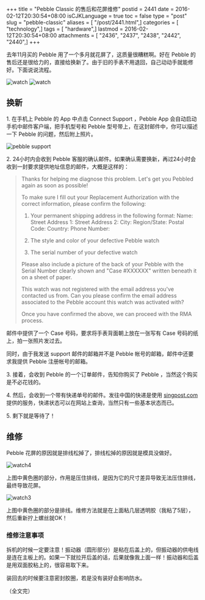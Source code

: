 +++
title = "Pebble Classic 的售后和花屏维修"
postid = 2441
date = 2016-02-12T20:30:54+08:00
isCJKLanguage = true
toc = false
type = "post"
slug = "pebble-classic"
aliases = [ "/post/2441.html",]
categories = [ "technology",]
tags = [ "hardware",]
lastmod = 2016-02-12T20:30:54+08:00
attachments = [ "2436", "2437", "2438", "2442", "2440",]
+++


去年11月买的 Pebble 用了一个多月就花屏了，这质量很糟糕啊。好在 Pebble 的售后还是很给力的，直接给换新了。由于旧的手表不用退回，自己动动手就能修好。下面说说流程。

<!--more-->

![watch][2]
![watch][3]

## 换新

1\. 在手机上 Pebble 的 App 中点击 Connect Support ，Pebble App 会自动启动手机中邮件客户端，把手机型号和 Pebble 型号带上，在这封邮件中，你可以描述一下 Pebble 的问题，然后附上照片。

![pebble support][1]

2\. 24小时内会收到 Pebble 客服的确认邮件。如果确认需要换新，再过24小时会收到一封要求提供地址信息的邮件，大概是这样的：

> Thanks for helping me diagnose this problem. Let's get you Pebbled again as soon as possible!
> 
> To make sure I fill out your Replacement Authorization with the correct information, please confirm the following:
> 1) Your permanent shipping address in the following format:
> Name:
> Street Address 1:
> Street Address 2:
> City:
> Region/State:
> Postal Code:
> Country:
> Phone Number:
> 
> 2) The style and color of your defective Pebble watch
> 3) The serial number of your defective watch
> 
> Please also include a picture of the back of your Pebble with the Serial Number clearly shown and "Case #XXXXXX" written beneath it on a sheet of paper.
> 
> This watch was not registered with the email address you've contacted us from. Can you please confirm the email address associated to the Pebble account this watch was activated with?
> 
> Once you have confirmed the above, we can proceed with the RMA process.

邮件中提供了一个 Case 号码，要求将手表背面朝上放在一张写有 Case 号码的纸上，拍一张照片发过去。

同时，由于我发送 support 邮件的邮箱并不是 Pebble 帐号的邮箱，邮件中还要求我提供 Pebble 注册帐号的邮箱。

3\. 接着，会收到 Pebble 的一个订单邮件，告知你购买了 Pebble ，当然这个购买是不必花钱的。

4\. 然后，会收到一个带有快递单号的邮件。发往中国的快递是使用 [singpost.com](http://singpost.com) 提供的服务，快递状态可以在网站上查询，当然只有一些基本状态而已。

5\. 剩下就是等待了！

## 维修

Pebble 花屏的原因就是排线松掉了，排线松掉的原因就是模具没做好。

![watch4][5] 

上图中黄色圈的部分，作用是压住排线，是因为它的尺寸差异导致无法压住排线，最终导致花屏。

![watch3][4]

上图中黄色圈的部分是排线。维修方法就是在上面粘几层透明胶（我粘了5层），然后重新拧上螺丝就OK！

### 维修注意事项

拆机的时候一定要注意！振动器（圆形部分）是粘在后盖上的，但振动器的供电线是连在主板上的。如果一下就拉开后盖的话，后果就像我上面一样！振动器和后盖是用双面胶粘上的，很容易取下来。

装回去的时候要注意密封胶圈，若是没有装好会影响防水。

（全文完）

[1]: /uploads/2016/02/pebblesupport.jpg
[2]: /uploads/2016/02/watch1.jpg
[3]: /uploads/2016/02/watch2.jpg
[4]: /uploads/2016/02/watch3.jpg
[5]: /uploads/2016/02/watch4.jpg
